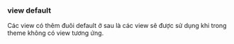 ### view default
Các view có thêm đuôi default ở sau là các view sẽ được sử dụng khi trong theme không có view tương ứng.